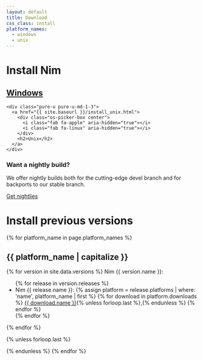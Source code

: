 ```yaml
---
layout: default
title: Download
css_class: install
platform_names:
  - windows
  - unix
---
```


<h1 class="text-centered page-title main-heading">Install Nim</h1>

<div class="slim content">
  <div class="pure-g center os-pickers">
    <div class="pure-u pure-u-md-1-3">
      <a href="{{ site.baseurl }}/install_windows.html">
        <div class="os-picker-box center">
          <i class="fab fa-windows" aria-hidden="true"></i>
        </div>
        <h2>Windows</h2>
      </a>
    </div>

    <div class="pure-u pure-u-md-1-3">
      <a href="{{ site.baseurl }}/install_unix.html">
        <div class="os-picker-box center">
          <i class="fab fa-apple" aria-hidden="true"></i>
          <i class="fab fa-linux" aria-hidden="true"></i>
        </div>
        <h2>Unix</h2>
      </a>
    </div>
  </div>
</div>

<section class="background-faded call-to-action">
  <section class="content text-centered center-banner">
    <h1 class="section-heading">
      <i class="far fa-moon fa-2x" aria-hidden="true"></i>
      Want a nightly build?
    </h1>
    <div class="pure-g center">
      <div class="pure-u-1-2">
        <p>
          We offer nightly builds both for the cutting-edge devel branch and
          for backports to our stable branch.
        </p>
      </div>
      <div class="pure-u-1 center">
        <a class="pure-button" href="https://github.com/nim-lang/nightlies/releases">Get nightlies</a>
      </div>
    </div>
  </section>
</section>


<h1 class="text-centered page-title main-heading">Install previous versions</h1>

<div class="slim content center">
  {% for platform_name in page.platform_names %}
  <div class="pure-u pure-u-md-1-3">
    <h2>{{ platform_name | capitalize }}</h2>
    {% for version in site.data.versions %}
    Nim {{ version.name }}:
    <ul>
    {% for release in version.releases %}
      <li>Nim {{ release.name }}:
      {% assign platform = release.platforms | where: 'name', platform_name | first %}
      {% for download in platform.downloads %}
      <a href="{{ site.baseurl }}{{ download.url }}">{{ download.name }}</a>{% unless forloop.last %},{% endunless %}
      {% endfor %}
      </li>
    {% endfor %}
    </ul>
    {% endfor %}
  </div>

  {% unless forloop.last %}
  <div class="pure-u pure-u-md-1-8"></div>
  {% endunless %}
  {% endfor %}
</div>
